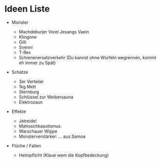 # Ideen Liste

* Monster
  * Machdeburjer Vorel Jesangs Vaein
  * Klingone
  * Gilli
  * Svenni
  * T-Rex
  * Schienenersatzverkehr (Du kannst ohne Würfeln wegrennen, kommt eh immer zu Spät)
  
* Schätze
  * 3er Verteiler
  * 1kg Mett
  * Sternburg
  * Schlüssel zur Weibersauna
  * Elektrozaun

* Effekte
  * Jetreide!
  * Matroschkaautismus
  * Warschauer Wippe
  * Monsterverstärker: ... aus Samoa
  
* Flüche / Fallen
  * Helmpflicht (Klaue wem die Kopfbedeckung)

